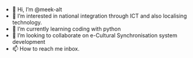 - 👋 Hi, I’m @meek-alt
- 👀 I’m interested in national integration through ICT and also localising technology.
- 🌱 I’m currently learning coding with python
- 💞️ I’m looking to collaborate on e-Cultural Synchronisation system development
- 📫 How to reach me inbox.

<!---
meek-alt/meek-alt is a ✨ special ✨ repository because its `README.md` (this file) appears on your GitHub profile.
You can click the Preview link to take a look at your changes.
--->
